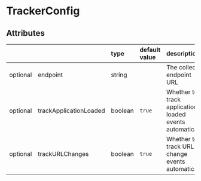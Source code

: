 # TrackerConfig



## Attributes
|          |                        | type    | default value | description
| :-:      | :--                    | :--     | :--           | :--
| optional | endpoint               | string  |               | The collector endpoint URL
| optional | trackApplicationLoaded | boolean | `true`        | Whether to track application loaded events automatically
| optional | trackURLChanges        | boolean | `true`        | Whether to track URL change events automatically
